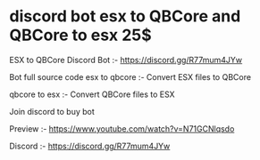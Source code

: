 # discord bot esx to QBCore and QBCore to esx 25$
ESX to QBCore Discord Bot :- https://discord.gg/R77mum4JYw

Bot full source code
 esx to qbcore :- Convert ESX files to QBCore




 qbcore to esx :- Convert QBCore files to ESX

Join discord to buy bot

Preview :- https://www.youtube.com/watch?v=N71GCNlqsdo

Discord :- https://discord.gg/R77mum4JYw
